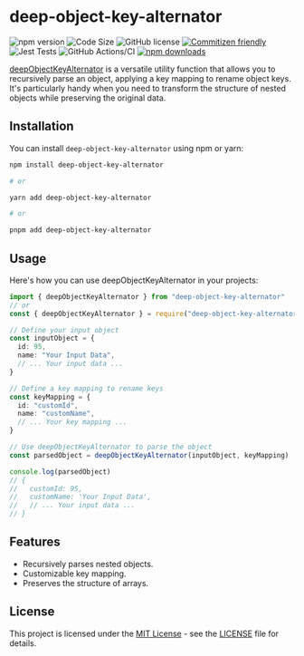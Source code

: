 # deep-object-key-alternator

![npm version](https://img.shields.io/npm/v/deep-object-key-alternator.svg?style=flat)
![Code Size](https://img.shields.io/github/languages/code-size/emranffl/deep-object-key-alternator)
![GitHub license](https://img.shields.io/github/license/emranffl/deep-object-key-alternator.svg?style=flat)
[![Commitizen friendly](https://img.shields.io/badge/commitizen-friendly-brightgreen.svg)](http://commitizen.github.io/cz-cli/)
![Jest Tests](https://img.shields.io/badge/Jest%20Tests-Passed-brightgreen.svg)
![GitHub Actions/CI](https://github.com/emranffl/deep-object-key-alternator/workflows/Node.js%20CI/badge.svg)
[![npm downloads](https://img.shields.io/npm/dm/deep-object-key-alternator.svg?style=flat)](https://www.npmjs.com/package/deep-object-key-alternator)

[deepObjectKeyAlternator](./docs/modules.md) is a versatile utility function that allows you to recursively parse an object, applying a key mapping to rename object keys. It's particularly handy when you need to transform the structure of nested objects while preserving the original data.

## Installation

You can install `deep-object-key-alternator` using npm or yarn:

```bash
npm install deep-object-key-alternator

# or

yarn add deep-object-key-alternator

# or

pnpm add deep-object-key-alternator
```

## Usage

Here's how you can use deepObjectKeyAlternator in your projects:

```ts
import { deepObjectKeyAlternator } from "deep-object-key-alternator"
// or
const { deepObjectKeyAlternator } = require("deep-object-key-alternator")

// Define your input object
const inputObject = {
  id: 95,
  name: "Your Input Data",
  // ... Your input data ...
}

// Define a key mapping to rename keys
const keyMapping = {
  id: "customId",
  name: "customName",
  // ... Your key mapping ...
}

// Use deepObjectKeyAlternator to parse the object
const parsedObject = deepObjectKeyAlternator(inputObject, keyMapping)

console.log(parsedObject)
// {
//   customId: 95,
//   customName: 'Your Input Data',
//   // ... Your input data ...
// }
```

## Features

- Recursively parses nested objects.
- Customizable key mapping.
- Preserves the structure of arrays.

## License

This project is licensed under the [MIT License](https://tlo.mit.edu/learn-about-intellectual-property/software-and-open-source-licensing/open-source-licensing) - see the [LICENSE](LICENSE) file for details.
